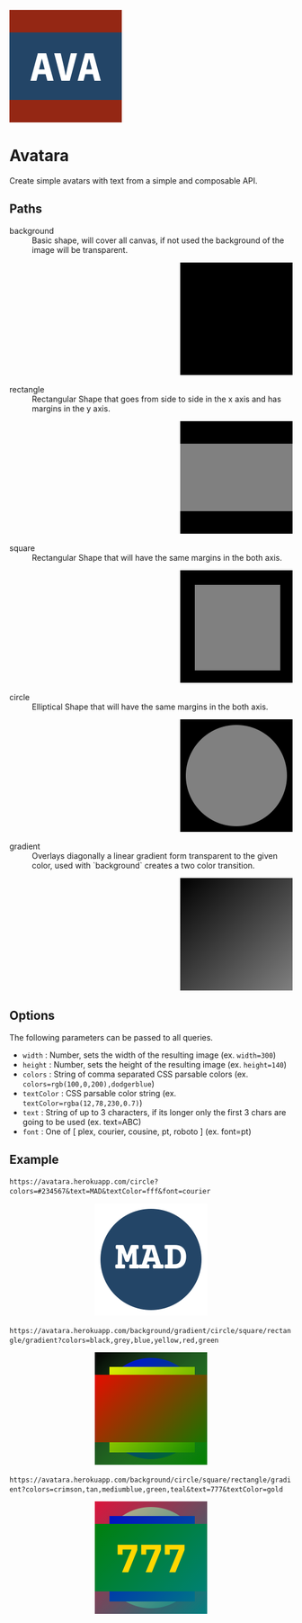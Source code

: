 ![](images/avatara.png)

# Avatara

Create simple avatars with text from a simple and composable API.

## Paths

<dl>
<dt>background</dt>
	<dd>Basic shape, will cover all canvas, if not used the background of the image will be transparent.</dd>
	<p align="right">
		<img src="images/background%3Fcolors%3Dblack.png">
	</p>
<dt>rectangle</dt>
	<dd>Rectangular Shape that goes from side to side in the x axis and has margins in the y axis.</dd>
	<p align="right">
		<img src="images/background.rectangle%3Fcolors%3Dblack%2Cgrey.png">
	</p>
<dt>square</dt>
	<dd>Rectangular Shape that will have the same margins in the both axis.</dd>
	<p align="right">
		<img src="images/background.square%3Fcolors%3Dblack%2Cgrey.png">
	</p>
<dt>circle</dt>
	<dd>Elliptical Shape that will have the same margins in the both axis.</dd>
	<p align="right">
		<img src="images/background.circle%3Fcolors%3Dblack%2Cgrey.png">
	</p>
<dt>gradient</dt>
	<dd>Overlays diagonally a linear gradient form transparent to the given color, used with `background` creates a two color transition.</dd>
	<p align="right">
		<img src="images/background.gradient%3Fcolors%3Dblack%2Cgrey.png">
	</p>
</dl>

## Options

The following parameters can be passed to all queries.

-   `width` : Number, sets the width of the resulting image (ex. `width=300`)
-   `height` : Number, sets the height of the resulting image (ex. `height=140`)
-   `colors` : String of comma separated CSS parsable colors (ex. `colors=rgb(100,0,200),dodgerblue`)
-   `textColor` : CSS parsable color string (ex. `textColor=rgba(12,78,230,0.7)`)
-   `text` : String of up to 3 characters, if its longer only the first 3 chars are going to be used (ex. text=ABC)
-   `font` : One of [ plex, courier, cousine, pt, roboto ] (ex. font=pt)


## Example


`https://avatara.herokuapp.com/circle?colors=#234567&text=MAD&textColor=fff&font=courier`

<p align="center">
<img src="images/example.png">
</p>


`https://avatara.herokuapp.com/background/gradient/circle/square/rectangle/gradient?colors=black,grey,blue,yellow,red,green`


<p align="center">
<img src="images/background.gradient.circle.square.rectangle.gradient%3Fcolors%3Dblack%2Cgrey%2Cblue%2Cyellow%2Cred%2Cgreen.png">
</p>



`https://avatara.herokuapp.com/background/circle/square/rectangle/gradient?colors=crimson,tan,mediumblue,green,teal&text=777&textColor=gold`

<p align="center">
<img src="images/background.circle.square.rectangle.gradient%3Fcolors%3Dcrimson%2Ctan%2Cmediumblue%2Cgreen%2Cteal%26text%3D777%26textColor%3Dgold.png">
</p>
